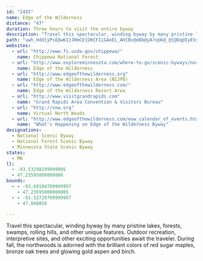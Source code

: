 ```yaml
---
id: "2455"
name: Edge of the Wilderness
distance: "47"
duration: Three hours to visit the entire byway
description: "Travel this spectacular, winding byway by many pristine lakes, forests, swamps, rolling hills, and other unique features. Outdoor recreation, interpretive sites, and other exciting opportunities await the traveler.  During fall, the northwoods is adorned with the brilliant colors of red sugar maples, bronze oak trees and glowing gold aspen and birch."
path: "uwh_Hdd{yPsE@wKI}JHmCE{OH{FIiGAoEL_AH{Bv@eBb@yA?o@k@_@{@Oq@IyESy@o@gAsCwAo@m@m@iAgB_FwAmC_BeBiAk@qBYsADcBp@uCrBs@`AgIxHaIlIsEhCyCvAuFfA_FVaYE}h@FaEL}KvAcDXaFJ}Ie@wCEqNgA}v@ImDpByBdCyAnCqXrk@cWrj@_f@lcAyApDmClFo@z@mBlB_B|@aXtFwAJeE~B}B`CsAxB}JzMoA`AwB|@sg@~@eH`@mLjAa\\fCclBbPq[xCmAXiDxBkbAtt@mExCgBr@}CXo|AEqEFmFbBu\\jNyBpA_CdBgk@nj@wDxCgClAaBJgAM_A_@_LyJgOkNmCwAiAQsSYyEJ}Ad@iAx@u@x@}@xAyChH}BxGeBxBm@P_CRsCl@mExD_CdBq@X}KtCgH~@cAV_@RiQ|SmCrCaG`HcBpAgFbC_C|@yBDuAIm@OySgKiBw@o@M}AGmALqAZiEvBkGjDgDbCaNxN}_@rb@eAr@iCz@qKSeAP}Af@}AhAyN|OiCzEiBxEsVfl@sDhIcAbAmAt@kA~Aw@~B}BrI{AxCeBdBoCbCaBpA_AxAuCtGkDlKwAnBe@^iLfDoDpAeLlGcM~H{B`ByDhEeCrE{DpD}CzByAx@}CdAyBj@wC^}G@yDg@yAeAmAeCmAuDeAkBsA_AyAOyNnCyBJkJsBgLoG_Co@uMuE{FyAgF_AoE[qZZmGAcA]yA_AyAcCsAiB_BsAuG{BiBWgFx@aEbAoKz@aBEgM{DcCSeDd@cGzCyER_HJeFXmCdAsD`EyVr`@yAxAcAd@}CFsAc@_AeA_CeEw@w@w@c@}@w@kAkB_CuGeAaCsDyBwB@u@GyARaAl@gB|AwCtB}CjAeBfA}CvEsAn@iCx@}BpA_DLwASsAP{RlHqHzBsCl@mDPke@ZyFIiDk@yEsCc@m@_A}@}AaAmDyAyCe@}Qq@y@AeA^_Az@kInLo@jAyc@~o@iRdXgJnNcDjEmAvBiBdEsB~G}EvUcA`HuAjSaGja@iBnL_@jAo@~Ay@xAuGxFeNhKy@x@eA~Ai@fA_BXe@DiBOmBc@aA_@{NsHeBaAi@k@m@eAiEePoBmEqEsFgE_D_A_AcBmBk@gAaB{EqAmGi@eBy@mB}@eAmEmDcHgLqHgKyAoAiCiA}P{BuRkBcBH_B^iAl@oLbIcCVa_A`@cx@a@u@McRwGmE{CmDsEu@_@wBk@cFe@o@Hm@ZwCjDkAlBiDtGgClGqJtRcEnFsAv@cALi|BoByAIuAUwG_BcBEs@DsB`@yUdJwG`AuqAfJcZjBiA@wBMuZyDcX{CeDcA}yAm`AwDwBaO{JcDiBqD_AuOsB}EcByAsAoF_G_@[mNaOwVeXwC_BcH_CeQiHULI\\mAhKoAxCiA~AoAh@aT?wLMy{AgqAsBcAcBk@kLKml@?egEPwgC@wE@qA?sD?}E?gFAkFAwD?M?"
websites:
  - url: "http://www.fs.usda.gov/chippewa/"
    name: Chippewa National Forest
  - url: "http://www.exploreminnesota.com/where-to-go/scenic-byways/northeast-byways/edge-of-the-wilderness/index.aspx"
    name: Edge of the Wilderness
  - url: "http://www.edgeofthewilderness.org"
    name: Edge of the Wilderness Area (NIJPB)
  - url: "http://www.edgeofthewilderness.com/"
    name: Edge of the Wilderness Resort Area
  - url: "http://www.visitgrandrapids.com"
    name: "Grand Rapids Area Convention & Visitors Bureau"
  - url: "http://vnw.org"
    name: Virtual North Woods
  - url: "http://www.edgeofthewilderness.com/eow_calendar_of_events.html"
    name: "What's Happening on Edge of the Wilderness Byway"
designations:
  - National Scenic Byway
  - National Forest Scenic Byway
  - Minnesota State Scenic Byway
states:
  - MN
ll:
  - -93.53298199999995
  - 47.23595000000006
bounds:
  - - -93.69104799999997
    - 47.23595000000006
  - - -93.52729799999997
    - 47.840056

---
```


Travel this spectacular, winding byway by many pristine lakes, forests, swamps, rolling hills, and other unique features. Outdoor recreation, interpretive sites, and other exciting opportunities await the traveler.  During fall, the northwoods is adorned with the brilliant colors of red sugar maples, bronze oak trees and glowing gold aspen and birch.
